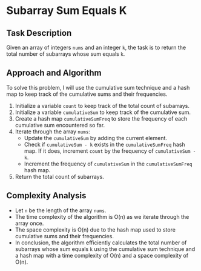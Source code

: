 # Subarray Sum Equals K

## Task Description
Given an array of integers `nums` and an integer `k`, the task is to return the total number of subarrays whose sum equals `k`.

## Approach and Algorithm
To solve this problem, I will use the cumulative sum technique and a hash map to keep track of the cumulative sums and their frequencies.

1. Initialize a variable `count` to keep track of the total count of subarrays.
2. Initialize a variable `cumulativeSum` to keep track of the cumulative sum.
3. Create a hash map `cumulativeSumFreq` to store the frequency of each cumulative sum encountered so far.
4. Iterate through the array `nums`:
   - Update the `cumulativeSum` by adding the current element.
   - Check if `cumulativeSum - k` exists in the `cumulativeSumFreq` hash map. If it does, increment `count` by the frequency of `cumulativeSum - k`.
   - Increment the frequency of `cumulativeSum` in the `cumulativeSumFreq` hash map.
5. Return the total count of subarrays.

## Complexity Analysis
- Let `n` be the length of the array `nums`.
- The time complexity of the algorithm is O(n) as we iterate through the array once.
- The space complexity is O(n) due to the hash map used to store cumulative sums and their frequencies.
- In conclusion, the algorithm efficiently calculates the total number of subarrays whose sum equals `k` using the cumulative sum technique and a hash map with a time complexity of O(n) and a space complexity of O(n).

